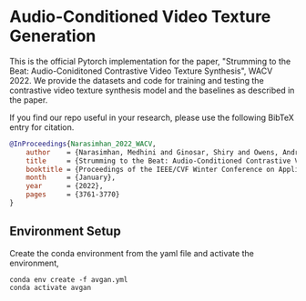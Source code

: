 # Audio-Conditioned Video Texture Generation

This is the official Pytorch implementation for the paper, "Strumming to the Beat: Audio-Coniditoned Contrastive Video Texture Synthesis", WACV 2022. We provide the datasets and code for training and testing the contrastive video texture synthesis model and the baselines as described in the paper.  

If you find our repo useful in your research, please use the following BibTeX entry for citation.

```BibTeX
@InProceedings{Narasimhan_2022_WACV,
    author    = {Narasimhan, Medhini and Ginosar, Shiry and Owens, Andrew and Efros, Alexei A. and Darrell, Trevor},
    title     = {Strumming to the Beat: Audio-Conditioned Contrastive Video Textures},
    booktitle = {Proceedings of the IEEE/CVF Winter Conference on Applications of Computer Vision (WACV)},
    month     = {January},
    year      = {2022},
    pages     = {3761-3770}
}
```

## Environment Setup

Create the conda environment from the yaml file and activate the environment,

```
conda env create -f avgan.yml
conda activate avgan
```

<!-- ## Dataset

### Unconditional Video Texture Synthesis Dataset
First, extract the files in datasets/how_to_steps.tar.gz

```
tar -xzvf datasets/how_to_steps.tar.gz
```

Next, download the WikiHow Summaries dataset to the datasets folder by running

```
cd datasets
python wikihow_video_download.py
```

The WikiHow summary annotations are found in ``datasets/wikihow_summ_annt.json`` 

### Pseudo Summaries Training Dataset

We use videos from [COIN](https://coin-dataset.github.io/) and [CrossTask](https://github.com/DmZhukov/CrossTask) to create the Pseudo Summaries Training Dataset. Please follow the instructions on the original websites to download the videos (at 8 fps) and the corresponding subtitles (in .txt format). For COIN, we use yt-dlp to download subtitles. We combined the two datasets to create pseudo summaries comprising of 12,160 videos, whilst using the videos that were common to both datasets only once. We provide YouTube video IDs of the 12160 videos in ``datasets/pseudo_summary_video_ids.txt``. 

Place the videos and ASR in datasets/pseudoGT_videos and datasets/pseudoGT_asr. We also use the task annotations from both the datasets, which we  

## Pseudo Ground-Truth Summary Generation

We provide the pseudo ground-truth summary annotations computed by our algorithm in ``datasets/pseudoGT_annts.json``. 

The next steps in this section describe how we generated these summaries, and need not be run unless you want to tweak our method and generate your own pseudo summaries. To generate pseudo summaries, we first extract MIL-NCE features for all the videos in Pseudo Summaries Training Dataset and then run our pseudo summary generation algorithm. 

### MIL-NCE Feature Extraction (optional)

Our Pseudo GT Summary Generation Algorithm uses MIL-NCE features. Our scripts for extracting features are based on this [code](https://github.com/antoine77340/S3D_HowTo100M). Follow the instructions [here](https://github.com/antoine77340/S3D_HowTo100M#getting-the-data) to download the weights and word dictionary and place them in ``~/Instructional-Video-Summarization/pretrained_weights``.

Run the following to extract features. The script uses a single GPU.  

```
cd feature_extraction
python extract_text_video_feats.py
```

### Pseudo Ground-Truth Summary Generation Algorithm (optional)

These were generated by running the pseudo summary generation algorithm, 

```
cd ~/Instructional-Video-Summarization
python pseudo_gt_generation.py
```

## IV-Sum Training and Evaluation

To train and evaluate IVSum on the Pseudo GT Summary Dataset, run

```
python -m torch.distributed.launch --nproc_per_node=8 main_distributed.py
```

To test IVSum on the WikiHow Summaries Dataset, run

```
python test.py
```
## Coming soon

Baselines

Model Checkpoints -->
